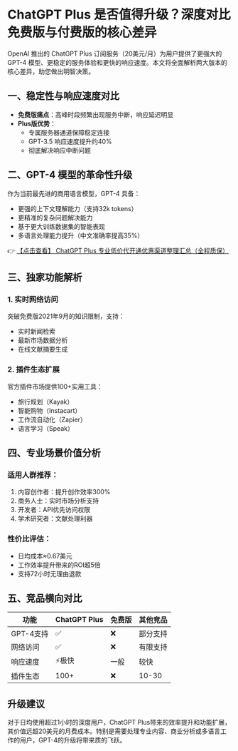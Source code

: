 # ChatGPT Plus 是否值得升级？深度对比免费版与付费版的核心差异

OpenAI 推出的 ChatGPT Plus 订阅服务（20美元/月）为用户提供了更强大的 GPT-4 模型、更稳定的服务体验和更快的响应速度。本文将全面解析两大版本的核心差异，助您做出明智决策。

## 一、稳定性与响应速度对比

- **免费版痛点**：高峰时段频繁出现服务中断，响应延迟明显
- **Plus版优势**：
  - 专属服务器通道保障稳定连接
  - GPT-3.5 响应速度提升约40%
  - 彻底解决响应中断问题

## 二、GPT-4 模型的革命性升级

作为当前最先进的商用语言模型，GPT-4 具备：
- 更强的上下文理解能力（支持32k tokens）
- 更精准的复杂问题解决能力
- 基于更大训练数据集的智能表现
- 多语言处理能力提升（中文准确率提高35%）

👉 [【点击查看】 ChatGPT Plus 专业低价代开通优惠渠道整理汇总（全程质保）](https://bit.ly/DaiKai)

## 三、独家功能解析

### 1. 实时网络访问
突破免费版2021年9月的知识限制，支持：
- 实时新闻检索
- 最新市场数据分析
- 在线文献摘要生成

### 2. 插件生态扩展
官方插件市场提供100+实用工具：
- 旅行规划（Kayak）
- 智能购物（Instacart）
- 工作流自动化（Zapier）
- 语言学习（Speak）

## 四、专业场景价值分析

### 适用人群推荐：
1. 内容创作者：提升创作效率300%
2. 商务人士：实时市场分析支持
3. 开发者：API优先访问权限
4. 学术研究者：文献处理利器

### 性价比评估：
- 日均成本≈0.67美元
- 工作效率提升带来的ROI超5倍
- 支持72小时无理由退款

## 五、竞品横向对比

| 功能        | ChatGPT Plus | 免费版   | 其他竞品 |
|------------|-------------|---------|---------|
| GPT-4支持   | ✅           | ❌       | 部分支持 |
| 网络访问    | ✅           | ❌       | 有限支持 |
| 响应速度    | ⚡极快       | 一般     | 较快    |
| 插件生态    | 100+        | ❌       | 10-30   |

## 升级建议

对于日均使用超过1小时的深度用户，ChatGPT Plus带来的效率提升和功能扩展，其价值远超20美元的月费成本。特别是需要处理专业内容、商业分析或多语言工作的用户，GPT-4的升级将带来质的飞跃。